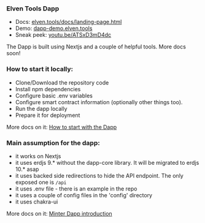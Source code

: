 ### Elven Tools Dapp

- Docs: [elven.tools/docs/landing-page.html](https://www.elven.tools/docs/landing-page.html)
- Demo: [dapp-demo.elven.tools](https://dapp-demo.elven.tools)
- Sneak peek: [youtu.be/ATSxD3mD4dc](https://youtu.be/ATSxD3mD4dc)

The Dapp is built using Nextjs and a couple of helpful tools. More docs soon!

### How to start it locally:
- Clone/Download the repository code
- Install npm dependencies
- Configure basic .env variables
- Configure smart contract information (optionally other things too).
- Run the dapp locally
- Prepare it for deployment

More docs on it: [How to start with the Dapp](https://www.elven.tools/docs/how-to-start-with-the-dapp.html)

### Main assumption for the dapp:
- it works on Nextjs
- it uses erdjs 9.* without the dapp-core library. It will be migrated to erdjs 10.* asap
- it uses backed side redirections to hide the API endpoint. The only exposed one is `/api`
- it uses .env file - there is an example in the repo
- it uses a couple of config files in the 'config' directory
- it uses chakra-ui

More docs on it: [Minter Dapp introduction](https://www.elven.tools/docs/minter-dapp-introduction.html)
